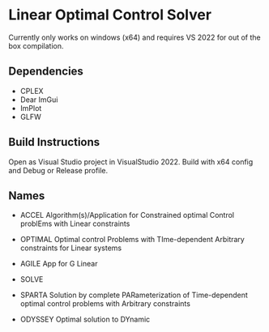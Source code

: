# Linear Optimal Control Solver
Currently only works on windows (x64) and requires VS 2022 for out of the box compilation.

## Dependencies
- CPLEX
- Dear ImGui
- ImPlot
- GLFW


## Build Instructions
Open as Visual Studio project in VisualStudio 2022.
Build with x64 config and Debug or Release profile.


## Names
- ACCEL 	Algorithm(s)/Application for Constrained optimal Control problEms with Linear constraints
- OPTIMAL 	Optimal control Problems with TIme-dependent Arbitrary constraints for Linear systems

- AGILE 	App for G Linear 
- SOLVE		

- SPARTA 	Solution by complete PARameterization of Time-dependent optimal control problems with Arbitrary constraints
- ODYSSEY 	Optimal solution to DYnamic
